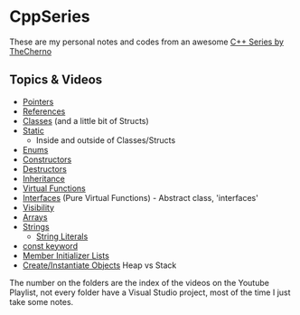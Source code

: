 # CppSeries

These are my personal notes and codes from an awesome [C++ Series by TheCherno](https://www.youtube.com/watch?v=18c3MTX0PK0&list=PLlrATfBNZ98dudnM48yfGUldqGD0S4FFb)

## Topics & Videos

* [Pointers](016-Pointers/Pointers.md)
* [References](017-References/References.md)
* [Classes](018-Classes/Classes.md) (and a little bit of Structs)
* [Static](021-Static/Static.md)
  * Inside and outside of Classes/Structs
* [Enums](024-Enums/Enums.md)
* [Constructors](025-Constructors/Constructors.md)
* [Destructors](026-Destructors/Destructors.md)
* [Inheritance](027-Inheritance/Inheritance.md)
* [Virtual Functions](028-VirtualFunctions/VirtualFunctions.md)
* [Interfaces](029-Interfaces/Interfaces.md) (Pure Virtual Functions) - Abstract class, 'interfaces'
* [Visibility](030-Visibility/Visibility.md)
* [Arrays](031-Arrays/Arrays.md)
* [Strings](032-Strings/Strings.md)
  * [String Literals](032-Strings/StringLiterals.md)
* [const keyword](034-Const/Const.md)
* [Member Initializer Lists](036-MemberInitializerLists/MemberInitializerLists.md)
* [Create/Instantiate Objects](037-InstantiateObjects/InstantiateObjects.md) Heap vs Stack

The number on the folders are the index of the videos on the Youtube Playlist, not every folder have a Visual Studio project, most of the time I just take some notes.